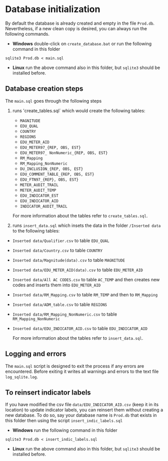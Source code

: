 # Database initialization

By default the database is already created and empty in the file `Prod.db`. Nevertheless, if a new clean copy is desired, you can always run the following commands.

* **Windows** double-click on `create_database.bat` or run the following command in this folder 

```
sqlite3 Prod.db < main.sql
```

* **Linux**  run the above command also in this folder, but `sqlite3` should be installed before.

## Database creation steps

The `main.sql` goes through the following steps

1. runs 'create_tables.sql` which would create the following tables:

   * `MAGNITUDE`
   * `EDU_QUAL`
   * `COUNTRY`
   * `REGIONS`
   * `EDU_METER_AID`
   * `EDU_METER97_{REP, OBS, EST}`
   * `EDU_METER97_ NonNumeric_{REP, OBS, EST}`
   * `RM_Mapping`
   * `RM_Mapping_NonNumeric`
   * `DU_INCLUSION_{REP, OBS, EST}`
   * `EDU_COMMENT_TABLE_{REP, OBS, EST}`
   * `EDU_FTN97_{REP}, OBS, EST}`
   * `METER_AUDIT_TRAIL`
   * `METER_AUDIT_TEMP`
   * `EDU_INDICATOR_EST`
   * `EDU_INDICATOR_AID`
   * `INDICATOR_AUDIT_TRAIL`
   
   For more information about the tables refer to `create_tables.sql`.
   
2. runs `insert_data.sql` which insets the data in the folder `/Inserted data` to the following tables:

  * `Inserted data/Qualifier.csv` to table `EDU_QUAL`
  * `Inserted data/Country.csv` to table `COUNTRY`
  * `Inserted data/Magnitude(data).csv` to table `MAGNITUDE`
  * `Inserted data/EDU_METER_AID(data).csv` to table `EDU_METER_AID`
  * `Inserted data/All AC CODES.csv` to table `AC_TEMP` and then creates new codes and inserts them into `EDU_METER_AID`
  * `Inserted data/RM_Mapping.csv` to table `RM_TEMP` and then to `RM_Mapping`
  * `Inserted data/ADM_table.csv` to table `REGIONS`
  * `Inserted data/RM_Mapping_NonNumeric.csv` to table `RM_Mapping_NonNumeric`
  * `Inserted data/EDU_INDICATOR_AID.csv` to table `EDU_INDICATOR_AID`

    For more information about the tables refer to `insert_data.sql`.
## Logging and errors

The `main.sql` script is designed to exit the process if any errors are encountered. Before exiting it writes all warnings and errors to the text file `log_sqlite.log`.

## To reinsert indicator labels
If you have modified the csv file `data/EDU_INDICATOR_AID.csv` (keep it in its location) to update indicator labels, you can reinsert them without creating a new database. To do so, say your database name is `Prod.db` that exists in this folder then using the script `insert_indic_labels.sql`

* **Windows** run the following command in this folder 

```
sqlite3 Prod.db < insert_indic_labels.sql
```

* **Linux**  run the above command also in this folder, but `sqlite3` should be installed before.
